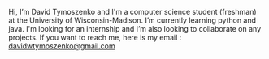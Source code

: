 Hi, I’m David Tymoszenko and
I'm a computer science student (freshman) at the University of Wisconsin-Madison.
I’m currently learning python and java.
I'm looking for an internship and
I’m also looking to collaborate on any projects. 
If you want to reach me, here is my email : davidwtymoszenko@gmail.com
